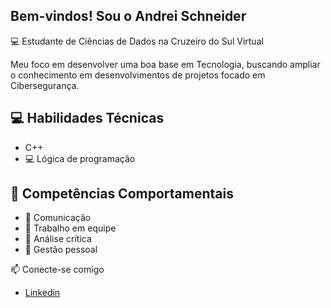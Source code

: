## Bem-vindos! Sou o Andrei Schneider

💻 Estudante de Ciências de Dados na Cruzeiro do Sul Virtual

Meu foco em desenvolver uma boa base em Tecnologia, buscando ampliar o conhecimento em desenvolvimentos de projetos focado em Cibersegurança.

## 💻 Habilidades Técnicas
- C++
- 💻 Lógica de programação

## 🧠 Competências Comportamentais
- 💬 Comunicação
- 🤝 Trabalho em equipe
- 🧠 Análise crítica
- 🧠 Gestão pessoal

📫 Conecte-se comigo
- <a href="[(https://www.linkedin.com/in/andrei-hneda-66590b37b/)]">Linkedin</a>

